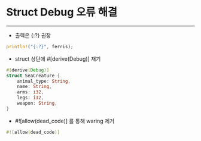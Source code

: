 # Struct Debug 오류 해결

---

- 출력은 {:?} 권장

```rust
println!("{:?}", ferris);
```

- struct 상단에 #[derive(Debug)] 재기

```rust
#[derive(Debug)]
struct SeaCreature {
    animal_type: String,
    name: String,
    arms: i32,
    legs: i32,
    weapon: String,
}
```

- #![allow(dead_code)] 를 통해 waring 제거

```rust
#![allow(dead_code)]
```
